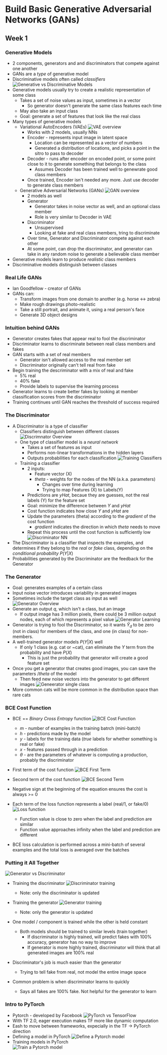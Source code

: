 # Build Basic Generative Adversarial Networks (GANs)

## Week 1

### Generative Models
- 2 components, generators and and discriminators that compete against one another
- GANs are a _type_ of generative model
- Discriminative models often called _classifiers_
![Generative vs Discriminative Models](./images/Gen_vs_Discr_models.png)
- Generative models usually try to create a realistic representation of some class
   - Takes a set of noise values as input, sometimes in a vector
      - So generator doesn't generate the same class features each time
   - May also take an input class
   - Goal: generate a set of features that look like the real class
- Many types of generative models
   - Variational AutoEncoders (VAEs)
      ![VAE overview](./images/VAE_overview.png)
       - Works with 2 models, usually NNs
       - Encoder - represents input image in latent space
          - Location can be represented as a vector of numbers
          - Generated a distribution of locations, and picks a point in the sitro to pass to decoder
       - Decoder - runs after encoder on encoded point, or some point close to it to generate
         something that belongs to the class
          - Assumes Decoder has been trained well to genewrate good class members
       - Once trained, Encoder isn't needed any more.  Just use decoder to generate
         class members
   - Generative Adversarial Networks (GANs)
      ![GAN overview](./images/GAN_overview.png)
      - 2 models as well
      - Generator
         - Generator takes in noise vector as well, and an optional class member
         - Role is very similar to Decoder in VAE
      - Discriminator
         - Unsupervised
         - Looking at fake and real class members, tring to discriminate
      - Over time, Generator and Discriminator compete against each other
      - At some point, can drop the discriminator, and generator can take in any random noise 
        to generate a believable class member
- Generative models learn to produce _realistic_ class members
- Discriminative models distinguish between classes

### Real Life GANs
- Ian Goodfellow - creator of GANs
- GANs can:
   - Transform images from one domain to another (e.g. horse <-> zebra)
   - Make rough drawings photo-realistic
   - Take a still portrait, and animate it, using a real person's face
   - Generate 3D object designs


### Intuition behind GANs
- Generator creates fakes that appear real to fool the discriminator
- Discriminator learns to discriminate between reall class members and fakes
- GAN starts with a set of real members
   - Generator isn't allowed access to the real member set
   - Discriminator originally can't tell real from fake
- Begin training the descriminator with a mix of real and fake
   - 5% real
   - 40% fake
   - Provide labels to supervise the learning process
- Generator learns to create better fakes by looking at member classification scores
  from the discriminator
- Training continues until GAN reaches the threshold of success required

### The Discriminator
- A Discriminator is a type of classifier
   - Classifiers distinguish between different classes
   ![Discrimnator Overview](./images/Discriminator_overview.png)
   - One type of classifier model is a _neural network_
      - Takes a set of features as input
      - Performs non-linear transformations in the hidden layers
      - Outputs probabilities for each classification
   ![Training Classifiers](./images/Training_classifiers.png)
   - Training a classifier
      - 2 inputs:
         - Feature vector (X)
         - _theta_ - weights for the nodes of the NN (a.k.a. parameters)
            - Changes over time during learning
            - Trying to map Features (X) to Labels(Y)
      - Predictions are _yHat_, becaue they are guesses, not the real labels (Y) for the
        feature set
      - Goal: minimize the difference between _Y_ and _yHat_
      - Cost function indicates how close _Y_ and _yHat_ are
      - Update the parameters (theta) according to the _gradient_ of the cost function
         - _gradient_ indicates the direction in which _theta_ needs to move
      - Repeat this process until the cost function is sufficiently low
![Discriminator NN](./images/Discriminator_NN.png)
- The Discriminator is a classifier that inspects the examples, and determines if 
  they belong to the _real_ or _fake_ class, depending on the _conditional probability_ $P(Y|X)$
- Probabilities generated by the Discriminator are the feedback for the Generator

### The Generator
- Goal: generates examples of a certain class
- Input noise vector introduces variability in generated images
- Sometimes include the target class as input as well
![Generator Overview](./images/Generator_overview.png)
- Generate an output _q_, which isn't a class, but an image
   - If output image has 3 million pixels, there could be 3 million output nodes, each of which
     represents a pixel value
![Generator Learning](./images/Generator_learning.png)
- Generator is trying to fool the Discriminator, so it wants $\hat{Y}_{d}$ to be zero (not in class)
  for members of the class, and one (in class) for non-members.
- A well-trained generator models $P(Y|X)$ well
   - If only 1 class (e.g. cat or ~cat), can eliminate the _Y_ term from the probability and have $P(X)$
      - This is just the probability that generator will create a good feature set
- Once you get a generator that creates good images, you can save the parameters $/theta$ of the 
  model 
   - Then feed new noise vectors into the generator to get different images
![Geneerator single class](./images/Generator_single_class.png)
- More common cats will be more common in the distribution space than rare cats


### BCE Cost Function
- BCE == _Binary Cross Entropy_ function
![BCE Cost Function](./images/BCE_cost_function.png)
   - _m_ - number of examples in the training batrch (mini-batch)
   - _h_ - predictions made by the model
   - _y_ - labels for the training data (_true_ labels for whether something is real or fake)
   - _x_ - features passed through in a prediction
   - $\theta$ - are the parameters of whatever is computing a production, probably the discriminator

- First term of the cost function
   ![BCE First Term](./images/BCE_first_term.png)

- Second term of the cost function
   ![BCE Second Term](./images/BCE_second_term.png)

- Negative sign at the beginning of the equation ensures the cost is always >= 0

- Each term of the loss function represents a label (real/1, or fake/0)
   ![Loss function](./images/Loss_function.png)
   - Function value is close to zero when the label and prediction are similar
   - Function value approaches infinity when the label and prediction are different
- BCE loss calculation is performed across a mini-batch of several examples and the
  total loss is averaged over the batches

### Putting it All Together
![Generator vs Discriminator](./images/Generator_vs_discriminator.png)

- Training the discriminator
   ![Discriminator training](./images/Distriminator_training.png)
   - Note: only the discriminator is updated

- Training the generator
   ![Generator training](./images/Generator_training.png)
   - Note: only the generator is updated

- One model / component is trained while the other is held constant
   - Both models should be trained to similar levels (train together)
      - If discriminator is highly trained, will predict fakes with 100% accuracy, generator has no
        way to improve
      - If generator is more highly trained, discriminator will think that all generated images are
        100% real
- Discriminator's job is much easier than the generator
   - Trying to tell fake from real, not model the entire image space
- Common problem is when discriminator learns to quickly
   - Says all fakes are 100% fake.  Not helpful for the generator to learn

### Intro to PyTorch
- Pytorch - developed by Facebook
![PyTorch vs TensorFlow](./images/PyTorch_vs_TensorFlow.png)
- With TF 2.0, eager execution makes TF more like dynamic computation
- Eash to move between frameworks, expecially in the TF -> PyTorch direction
- Defining a model in PyTorch
   ![Define a Pytorch model](./images/PyTorch_define_model.png)
- Training models in PyTorch   
   ![Train a Pytorch model](./images/PyTorch_train_model.png)
   